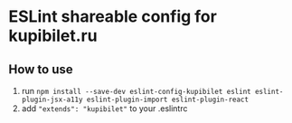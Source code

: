 # ESLint shareable config for kupibilet.ru

## How to use
1. run `npm install --save-dev eslint-config-kupibilet eslint eslint-plugin-jsx-a11y eslint-plugin-import eslint-plugin-react`
2. add `"extends": "kupibilet"` to your .eslintrc
